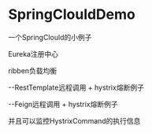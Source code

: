# SpringClouldDemo
一个SpringClould的小例子

Eureka注册中心

ribben负载均衡

--RestTemplate远程调用 + hystrix熔断例子

--Feign远程调用 + hystrix熔断例子

并且可以监控HystrixCommand的执行信息

